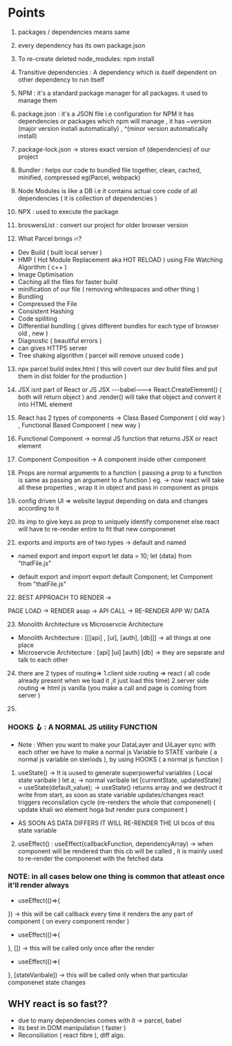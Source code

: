 # Points

1. packages / dependencies means same
2. every dependency has its own package.json
3. To re-create deleted node_modules: npm install
4. Transitive dependencies : A dependency which is itself dependent on other dependency to run itself
5. NPM : it's a standard package manager for all packages. it used to manage them
6. package.json : it's a JSON file i.e configuration for NPM it has dependencies or packages which npm will manage , it has ~version (major version install automatically) , ^(minor version automatically install)
7. package-lock.json -> stores exact version of (dependencies) of our project
8. Bundler : helps our code to bundled file together, clean, cached, minified, compressed eg(Parcel, webpack)
9. Node Modules is like a DB i.e it contains actual core code of all dependencies ( it is collection of dependencies )
10. NPX : used to execute the package
11. broswersList : convert our project for older browser version

12. What Parcel brings 🔥?

- Dev Build ( built local server )
- HMP ( Hot Module Replacement aka HOT RELOAD ) using File Watching Algorithm ( c++ )
- Image Optimisation
- Caching all the files for faster build
- minification of our file ( removing whitespaces and other thing )
- Bundling
- Compressed the File
- Consistent Hashing
- Code spiliting
- Differential bundling ( gives different bundles for each type of browser old , new )
- Diagnostic ( beautiful errors )
- can gives HTTPS server
- Tree shaking algorithm ( parcel will remove unused code )

13. npx parcel build index.html ( this will covert our dev build files and put them in dist folder for the production )

14. JSX isnt part of React or JS
    JSX ---babel---> React.CreateElement() ( both will return object ) and .render() will take that object and convert it into HTML element

15. React has 2 types of components -> Class Based Component ( old way ) , Functional Based Component ( new way )

16. Functional Component -> normal JS function that returns JSX or react element

17. Component Composition -> A component inside other component

18. Props are normal arguments to a function ( passing a prop to a function is same as passing an argument to a function ) eg. <Restraunt resName="kfc" time="11" /> -> now react will take all these properties , wrap it in object and pass in component as props

19. config driven UI => website layput depending on data and changes according to it

20. its imp to give keys as prop to uniquely identify componenet else react will have to re-render entire to fit that new componenet

21. exports and imports are of two types -> default and named

- named export and import
  export let data = 10;
  let {data} from "thatFile.js"

- default export and import
  export default Component;
  let Component from "thatFile.js"

22. BEST APPROACH TO RENDER ->

PAGE LOAD -> RENDER asap -> API CALL -> RE-RENDER APP W/ DATA

23. Monolith Architecture vs Microservcie Architecture

- Monolith Architecture : [[[api] , [ui], [auth], [db]]] -> all things at one place
- Microservcie Architecture : [api] [ui] [auth] [db] -> they are separate and talk to each other

24. there are 2 types of routing=>
    1.client side routing => react ( all code already present when we load it ,it just load this time)
    2.server side routing => html js vanilla (you make a call and page is coming from server )

25.

### HOOKS 🪝 : A NORMAL JS utility FUNCTION

- Note : When you want to make your DataLayer and UiLayer sync with each other we have to make a normal js Variable to STATE varibale ( a normal js variable on steriods ), by using HOOKS ( a normal js function )

1. useState() -> It is uused to generate superpowerful variables ( Local state varibale )
   let a; -> normal varibale
   let [currentState, updatedState] = useState(default_value); -> useState() returns array and we destruct it write from start, as soon as state variable updates/changes react triggers reconsilation cycle (re-renders the whole that componenet) ( update khali wo element hoga but render pura component )

- AS SOON AS DATA DIFFERS IT WILL RE-RENDER THE UI bcos of this state variable

2. useEffect() : useEffect(callbackFunction, dependencyArray) -> when component will be rendered than this cb will be called , it is mainly used to re-render the componenet with the fetched data

### NOTE: in all cases below one thing is common that atleast once it'll render always

- useEffect(()=>{

}) -> this will be call callback every time it renders the any part of component ( on every component render )

- useEffect(()=>{

}, []) -> this will be called only once after the render

- useEffect(()=>{

}, [stateVaribale]) -> this will be called only when that particular componenet state changes

## WHY react is so fast??

- due to many dependencies comes with it -> parcel, babel
- its best in DOM manipulation ( faster )
- Reconsiliation ( react fibre ), diff algo.
